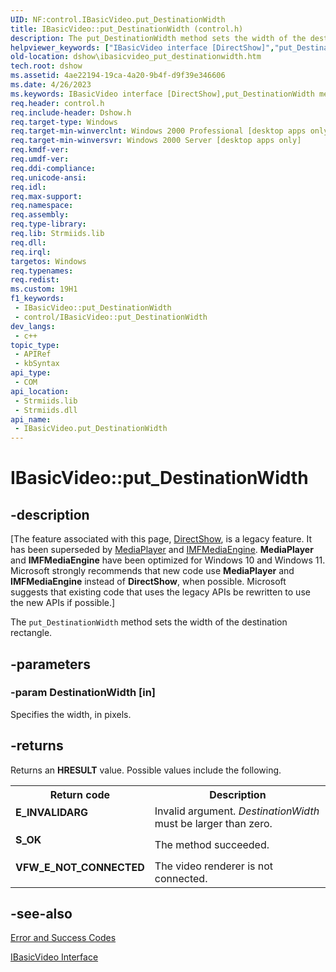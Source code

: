 ```yaml
---
UID: NF:control.IBasicVideo.put_DestinationWidth
title: IBasicVideo::put_DestinationWidth (control.h)
description: The put_DestinationWidth method sets the width of the destination rectangle.
helpviewer_keywords: ["IBasicVideo interface [DirectShow]","put_DestinationWidth method","IBasicVideo.put_DestinationWidth","IBasicVideo::put_DestinationWidth","IBasicVideoput_DestinationWidth","control/IBasicVideo::put_DestinationWidth","dshow.ibasicvideo_put_destinationwidth","put_DestinationWidth","put_DestinationWidth method [DirectShow]","put_DestinationWidth method [DirectShow]","IBasicVideo interface"]
old-location: dshow\ibasicvideo_put_destinationwidth.htm
tech.root: dshow
ms.assetid: 4ae22194-19ca-4a20-9b4f-d9f39e346606
ms.date: 4/26/2023
ms.keywords: IBasicVideo interface [DirectShow],put_DestinationWidth method, IBasicVideo.put_DestinationWidth, IBasicVideo::put_DestinationWidth, IBasicVideoput_DestinationWidth, control/IBasicVideo::put_DestinationWidth, dshow.ibasicvideo_put_destinationwidth, put_DestinationWidth, put_DestinationWidth method [DirectShow], put_DestinationWidth method [DirectShow],IBasicVideo interface
req.header: control.h
req.include-header: Dshow.h
req.target-type: Windows
req.target-min-winverclnt: Windows 2000 Professional [desktop apps only]
req.target-min-winversvr: Windows 2000 Server [desktop apps only]
req.kmdf-ver: 
req.umdf-ver: 
req.ddi-compliance: 
req.unicode-ansi: 
req.idl: 
req.max-support: 
req.namespace: 
req.assembly: 
req.type-library: 
req.lib: Strmiids.lib
req.dll: 
req.irql: 
targetos: Windows
req.typenames: 
req.redist: 
ms.custom: 19H1
f1_keywords:
 - IBasicVideo::put_DestinationWidth
 - control/IBasicVideo::put_DestinationWidth
dev_langs:
 - c++
topic_type:
 - APIRef
 - kbSyntax
api_type:
 - COM
api_location:
 - Strmiids.lib
 - Strmiids.dll
api_name:
 - IBasicVideo.put_DestinationWidth
---
```


# IBasicVideo::put_DestinationWidth


## -description

\[The feature associated with this page, [DirectShow](/windows/win32/directshow/directshow), is a legacy feature. It has been superseded by [MediaPlayer](/uwp/api/Windows.Media.Playback.MediaPlayer) and [IMFMediaEngine](/windows/win32/api/mfmediaengine/nn-mfmediaengine-imfmediaengine). **MediaPlayer** and **IMFMediaEngine** have been optimized for Windows 10 and Windows 11. Microsoft strongly recommends that new code use **MediaPlayer** and **IMFMediaEngine** instead of **DirectShow**, when possible. Microsoft suggests that existing code that uses the legacy APIs be rewritten to use the new APIs if possible.\]

The <code>put_DestinationWidth</code> method sets the width of the destination rectangle.

## -parameters

### -param DestinationWidth [in]

Specifies the width, in pixels.

## -returns

Returns an <b>HRESULT</b> value. Possible values include the following.

<table>
<tr>
<th>Return code</th>
<th>Description</th>
</tr>
<tr>
<td width="40%">
<dl>
<dt><b>E_INVALIDARG</b></dt>
</dl>
</td>
<td width="60%">
Invalid argument. <i>DestinationWidth</i> must be larger than zero.

</td>
</tr>
<tr>
<td width="40%">
<dl>
<dt><b>S_OK</b></dt>
</dl>
</td>
<td width="60%">
The method succeeded.

</td>
</tr>
<tr>
<td width="40%">
<dl>
<dt><b>VFW_E_NOT_CONNECTED</b></dt>
</dl>
</td>
<td width="60%">
The video renderer is not connected.

</td>
</tr>
</table>

## -see-also

<a href="/windows/desktop/DirectShow/error-and-success-codes">Error and Success Codes</a>



<a href="/windows/desktop/api/control/nn-control-ibasicvideo">IBasicVideo Interface</a>